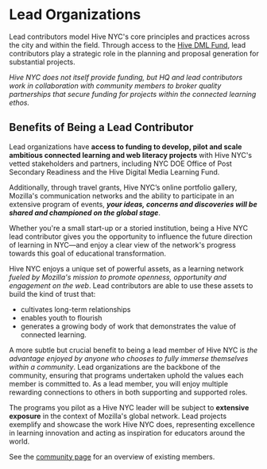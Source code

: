 # Lead Organizations

Lead contributors model Hive NYC's core principles and practices across the city and within the field. Through access to the [Hive DML Fund](http://hivenyc.org/about-hive-nyc/hive-fund/), lead contributors play a strategic role in the planning and proposal generation for substantial projects.

*Hive NYC does not itself provide funding, but HQ and lead contributors work in collaboration with community members to broker quality partnerships that secure funding for projects within the connected learning ethos.*

## Benefits of Being a Lead Contributor

Lead organizations have **access to funding to develop, pilot and scale ambitious connected learning and web literacy projects** with Hive NYC's vetted stakeholders and partners, including NYC DOE Office of Post Secondary Readiness and the Hive Digital Media Learning Fund.

Additionally, through travel grants, Hive NYC’s online portfolio gallery, Mozilla's communication networks and the ability to participate in an extensive program of events, ***your ideas, concerns and discoveries will be shared and championed on the global stage***.

Whether you're a small start-up or a storied institution, being a Hive NYC lead contributor gives you the opportunity to influence the future direction of learning in NYC—and enjoy a clear view of the network's progress towards this goal of educational transformation.

Hive NYC enjoys a unique set of powerful assets, as a learning network *fueled by Mozilla's mission to promote openness, opportunity and engagement on the web*. Lead contributors are able to use these assets to build the kind of trust that:
* cultivates long-term relationships
* enables youth to flourish
* generates a growing body of work that demonstrates the value of connected learning.

A more subtle but crucial benefit to being a lead member of Hive NYC is *the advantage enjoyed by anyone who chooses to fully immerse themselves within a community*. Lead organizations are the backbone of the community, ensuring that programs undertaken uphold the values each member is committed to. As a lead member, you will enjoy multiple rewarding connections to others in both supporting and supported roles.

The programs you pilot as a Hive NYC leader will be subject to **extensive exposure** in the context of Mozilla's global network. Lead projects exemplify and showcase the work Hive NYC does, representing excellence in learning innovation and acting as inspiration for educators around the world.

See the [community page](http://hivenyc.org/community/) for an overview of existing members.
